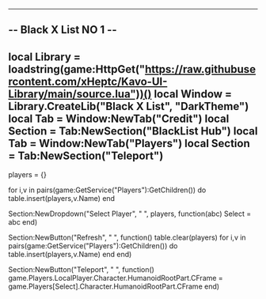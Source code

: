 ----------------------
-- Black X List NO 1 --
----------------------

local Library = loadstring(game:HttpGet("https://raw.githubusercontent.com/xHeptc/Kavo-UI-Library/main/source.lua"))()
local Window = Library.CreateLib("Black X List", "DarkTheme")
local Tab = Window:NewTab("Credit")
local Section = Tab:NewSection("BlackList Hub")
local Tab = Window:NewTab("Players")
local Section = Tab:NewSection("Teleport")
--------------------

players = {}

for i,v in pairs(game:GetService("Players"):GetChildren()) do
   table.insert(players,v.Name)
end

Section:NewDropdown("Select Player", " ", players, function(abc)
    Select = abc
end)


Section:NewButton("Refresh", " ", function()
    table.clear(players)
for i,v in pairs(game:GetService("Players"):GetChildren()) do
   table.insert(players,v.Name)
end
end)

Section:NewButton("Teleport", " ", function()
    game.Players.LocalPlayer.Character.HumanoidRootPart.CFrame = game.Players[Select].Character.HumanoidRootPart.CFrame
end)

